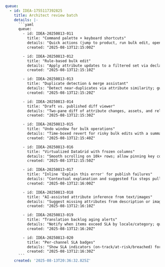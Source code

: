 ```yaml
queue:
  - id: IDEA-1755117392825
    title: Architect review batch
    details: |-
      ```yaml
      queue:
        - id: IDEA-20250813-011
          title: "Command palette + keyboard shortcuts"
          details: "Quick actions (jump to product, run bulk edit, open saved view) with discoverable shortcut hints."
          created: "2025-08-13T12:15:00Z"

        - id: IDEA-20250813-012
          title: "Rule-based bulk edit"
          details: "Apply attribute updates to a filtered set via declarative rules (if category=X and locale=Y then set Z)."
          created: "2025-08-13T12:15:10Z"

        - id: IDEA-20250813-013
          title: "Duplicate detection & merge assistant"
          details: "Detect near-duplicates via attribute similarity; guided merge with field-level picks."
          created: "2025-08-13T12:15:20Z"

        - id: IDEA-20250813-014
          title: "Draft vs. published diff viewer"
          details: "Two-pane diff of attribute changes, assets, and relations before approve/publish."
          created: "2025-08-13T12:15:30Z"

        - id: IDEA-20250813-015
          title: "Undo window for bulk operations"
          details: "Time-boxed revert for risky bulk edits with a summarized diff preview."
          created: "2025-08-13T12:15:40Z"

        - id: IDEA-20250813-016
          title: "Virtualized DataGrid with frozen columns"
          details: "Smooth scrolling on 10k+ rows; allow pinning key columns and per-user column presets."
          created: "2025-08-13T12:15:50Z"

        - id: IDEA-20250813-017
          title: "Inline 'Explain this error' for publish failures"
          details: "Contextual explanation and suggested fix steps pulled into the error row."
          created: "2025-08-13T12:16:00Z"

        - id: IDEA-20250813-018
          title: "AI-assisted attribute inference from text/images"
          details: "Suggest missing attributes from description or image EXIF/vision cues; mark as suggested until confirmed."
          created: "2025-08-13T12:16:10Z"

        - id: IDEA-20250813-019
          title: "Translation backlog aging alerts"
          details: "Notify when items exceed SLA by locale/category; quick-assign to translators."
          created: "2025-08-13T12:16:20Z"

        - id: IDEA-20250813-020
          title: "Per-channel SLA badges"
          details: "Show SLA indicators (on-track/at-risk/breached) for export latency and failure rates."
          created: "2025-08-13T12:16:30Z"
      ```
    created: '2025-08-13T20:36:32.825Z'
```
